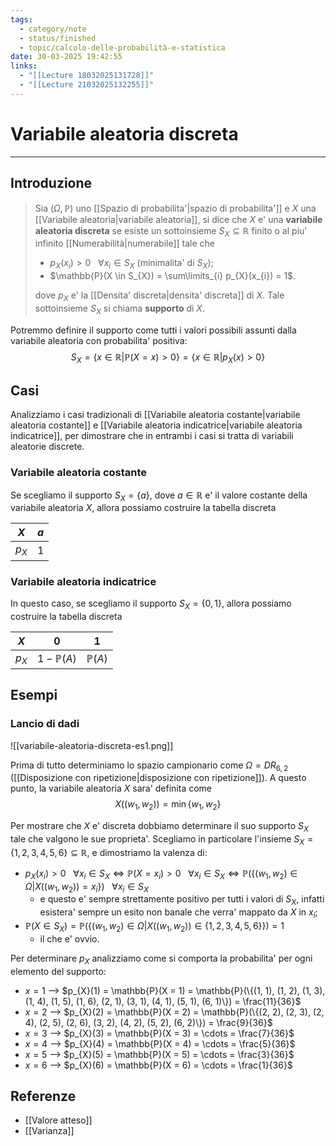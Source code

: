 ```yaml
---
tags:
  - category/note
  - status/finished
  - topic/calcolo-delle-probabilità-e-statistica
date: 30-03-2025 19:42:55
links:
  - "[[Lecture 18032025131728]]"
  - "[[Lecture 21032025132255]]"
---
```

# Variabile aleatoria discreta
---
## Introduzione
> Sia $(\Omega, \mathbb{P})$ uno [[Spazio di probabilita'|spazio di probabilita']] e $X$ una [[Variabile aleatoria|variabile aleatoria]], si dice che $X$ e' una **variabile aleatoria discreta** se esiste un sottoinsieme $S_{X} \subseteq \mathbb{R}$ finito o al piu' infinito [[Numerabilità|numerabile]] tale che
> - $p_{X}(x_{i}) > 0 \ \ \ \forall x_{i} \in S_{X}$ (minimalita' di $S_{X}$);
> - $\mathbb{P}(X \in S_{X}) = \sum\limits_{i} p_{X}(x_{i}) = 1$.
> 
> dove $p_{X}$ e' la [[Densita' discreta|densita' discreta]] di $X$. Tale sottoinsieme $S_{X}$ si chiama **supporto** di $X$.

Potremmo definire il supporto come tutti i valori possibili assunti dalla variabile aleatoria con probabilita' positiva:
$$S_{X} = \{x \in \mathbb{R} | \mathbb{P}(X = x) > 0\} = \{x \in \mathbb{R} | p_{X}(x) > 0\}$$

## Casi
Analizziamo i casi tradizionali di [[Variabile aleatoria costante|variabile aleatoria costante]] e [[Variabile aleatoria indicatrice|variabile aleatoria indicatrice]], per dimostrare che in entrambi i casi si tratta di variabili aleatorie discrete.

### Variabile aleatoria costante
Se scegliamo il supporto $S_{X} = \{a\}$, dove $a \in \mathbb{R}$ e' il valore costante della variabile aleatoria $X$, allora possiamo costruire la tabella discreta

| $X$     | $a$ |
| ------- | --- |
| $p_{X}$ | $1$ |

### Variabile aleatoria indicatrice
In questo caso, se scegliamo il supporto $S_{X} = \{0, 1\}$, allora possiamo costruire la tabella discreta

| $X$     | $0$                 | $1$             |
| ------- | ------------------- | --------------- |
| $p_{X}$ | $1 - \mathbb{P}(A)$ | $\mathbb{P}(A)$ |

## Esempi
### Lancio di dadi
![[variabile-aleatoria-discreta-es1.png]]

Prima di tutto determiniamo lo spazio campionario come $\Omega = DR_{6,2}$ ([[Disposizione con ripetizione|disposizione con ripetizione]]). A questo punto, la variabile aleatoria $X$ sara' definita come
$$X((w_{1}, w_{2})) = \min\{w_{1}, w_{2}\}$$

Per mostrare che $X$ e' discreta dobbiamo determinare il suo supporto $S_{X}$ tale che valgono le sue proprieta'. Scegliamo in particolare l'insieme $S_{X} = \{1, 2, 3, 4, 5, 6\} \subseteq \mathbb{R}$, e dimostriamo la valenza di:
- $p_{X}(x_{i}) > 0 \ \ \ \forall x_{i} \in S_{X} \iff \mathbb{P}(X = x_{i}) > 0 \ \ \ \forall x_{i} \in S_{X} \iff \mathbb{P}(\{(w_{1}, w_{2}) \in \Omega | X((w_{1}, w_{2})) = x_{i}\}) \ \ \ \forall x_{i} \in S_{X}$
	- e questo e' sempre strettamente positivo per tutti i valori di $S_{X}$, infatti esistera' sempre un esito non banale che verra' mappato da $X$ in $x_{i}$;
- $\mathbb{P}(X \in S_{X}) = \mathbb{P}(\{(w_{1}, w_{2}) \in \Omega | X((w_{1}, w_{2})) \in \{1, 2, 3, 4, 5, 6\}\}) = 1$
	- il che e' ovvio.

Per determinare $p_{X}$ analizziamo come si comporta la probabilita' per ogni elemento del supporto:
- $x = 1$ --> $p_{X}(1) = \mathbb{P}(X = 1) = \mathbb{P}(\{(1, 1), (1, 2), (1, 3), (1, 4), (1, 5), (1, 6), (2, 1), (3, 1), (4, 1), (5, 1), (6, 1)\}) = \frac{11}{36}$
- $x = 2$ --> $p_{X}(2) = \mathbb{P}(X = 2) = \mathbb{P}(\{(2, 2), (2, 3), (2, 4), (2, 5), (2, 6), (3, 2), (4, 2), (5, 2), (6, 2)\}) = \frac{9}{36}$
- $x = 3$ --> $p_{X}(3) = \mathbb{P}(X = 3) = \cdots = \frac{7}{36}$
- $x = 4$ --> $p_{X}(4) = \mathbb{P}(X = 4) = \cdots = \frac{5}{36}$
- $x = 5$ --> $p_{X}(5) = \mathbb{P}(X = 5) = \cdots = \frac{3}{36}$
- $x = 6$ --> $p_{X}(6) = \mathbb{P}(X = 6) = \cdots = \frac{1}{36}$

## Referenze
- [[Valore atteso]]
- [[Varianza]]